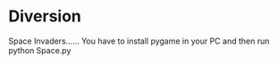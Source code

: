 # Diversion
Space Invaders...... You have to install pygame in your PC and then run python Space.py
